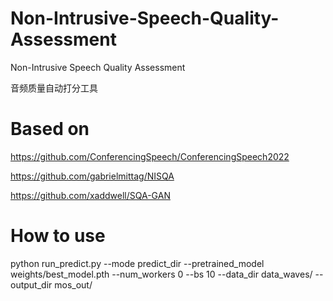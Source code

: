 # Non-Intrusive-Speech-Quality-Assessment
Non-Intrusive Speech Quality Assessment

音频质量自动打分工具

# Based on
https://github.com/ConferencingSpeech/ConferencingSpeech2022

https://github.com/gabrielmittag/NISQA

https://github.com/xaddwell/SQA-GAN

# How to use
python run_predict.py --mode predict_dir --pretrained_model weights/best_model.pth --num_workers 0 --bs 10 --data_dir data_waves/ --output_dir mos_out/
